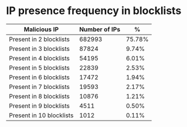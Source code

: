 # IP presence frequency in blocklists
| Malicious IP | Number of IPs | % |
|----|----|----|
| Present in 2 blocklists | 682993 | 75.78% |
| Present in 3 blocklists | 87824 | 9.74% |
| Present in 4 blocklists | 54195 | 6.01% |
| Present in 5 blocklists | 22839 | 2.53% |
| Present in 6 blocklists | 17472 | 1.94% |
| Present in 7 blocklists | 19593 | 2.17% |
| Present in 8 blocklists | 10876 | 1.21% |
| Present in 9 blocklists | 4511 | 0.50% |
| Present in 10 blocklists | 1012 | 0.11% |
